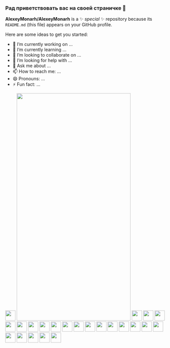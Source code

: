 ### Рад приветствовать вас на своей страничке 👋

**AlexeyMonarh/AlexeyMonarh** is a ✨ _special_ ✨ repository because its `README.md` (this file) appears on your GitHub profile.

Here are some ideas to get you started:

- 🔭 I’m currently working on ...
- 🌱 I’m currently learning ...
- 👯 I’m looking to collaborate on ...
- 🤔 I’m looking for help with ...
- 💬 Ask me about ...
- 📫 How to reach me: ...
- 😄 Pronouns: ...
- ⚡ Fun fact: ...
 
<img height="32" width="32" src="https://cdn.icon-icons.com/icons2/2667/PNG/512/folder_js_icon_161291.png"/> <img height="720" width="360" src="https://hsto.org/webt/rx/yj/mj/rxyjmjslggczslw1nh37poapww0.png"/>
<img height="32" width="32" src="https://simpleicons.org/icons/javascript.svg"/>
<img height="32" width="32" src="https://simpleicons.org/icons/github.svg"/>
<img height="32" width="32" src="https://simpleicons.org/icons/visualstudio.svg"/>
<img height="32" width="32" src="https://simpleicons.org/icons/sass.svg"/>
<img height="32" width="32" src="https://simpleicons.org/icons/gulp.svg"/>
<img height="32" width="32" src="https://simpleicons.org/icons/postcss.svg"/>
<img height="32" width="32" src="https://simpleicons.org/icons/bootstrap.svg"/>
<img height="32" width="32" src="https://simpleicons.org/icons/node-dot-js.svg"/>
<img height="32" width="32" src="https://simpleicons.org/icons/react.svg"/>
<img height="32" width="32" src="https://simpleicons.org/icons/express.svg"/>
<img height="32" width="32" src="https://simpleicons.org/icons/wordpress.svg"/>
<img height="32" width="32" src="https://simpleicons.org/icons/redux.svg"/>
<img height="32" width="32" src="https://simpleicons.org/icons/jekyll.svg"/>
<img height="32" width="32" src="https://simpleicons.org/icons/angular.svg"/>
<img height="32" width="32" src="https://simpleicons.org/icons/webpack.svg"/>
<img height="32" width="32" src="https://simpleicons.org/icons/nginx.svg"/>
<img height="32" width="32" src="https://simpleicons.org/icons/mongodb.svg"/>
<img height="32" width="32" src="https://simpleicons.org/icons/babel.svg"/>
<img height="32" width="32" src="https://simpleicons.org/icons/postman.svg"/>
<img height="32" width="32" src="https://simpleicons.org/icons/figma.svg"/>
<img height="32" width="32" src="https://simpleicons.org/icons/slack.svg"/>
<img height="32" width="32" src="https://simpleicons.org/icons/codepen.svg"/>
